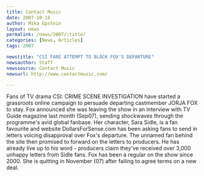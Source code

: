 ```yaml
---
title: Contact Music 
date: 2007-10-19
author: Mika Epstein
layout: news
permalink: /news/2007/:title/
categories: [News, Articles]
tags: 2007

newstitle: "CSI FANS ATTEMPT TO BLOCK FOX'S DEPARTURE"
newsauthor: Staff
newssource: Contact Music  
newsurl: http://www.contactmusic.com/

---
```


Fans of TV drama CSI: CRIME SCENE INVESTIGATION have started a grassroots online campaign to persuade departing castmember JORJA FOX to stay. Fox announced she was leaving the show in an interview with TV Guide magazine last month (Sep07), sending shockwaves through the programme's avid global fanbase. Her character, Sara Sidle, is a fan favourite and website DollarsForSense.com has been asking fans to send in letters voicing disapproval over Fox's departure. The unnamed fan behind the site then promised to forward on the letters to producers. He has already live up to his word - producers claim they've received over 3,000 unhappy letters from Sidle fans. Fox has been a regular on the show since 2000. She is quitting in November (07) after failing to agree terms on a new deal.  
